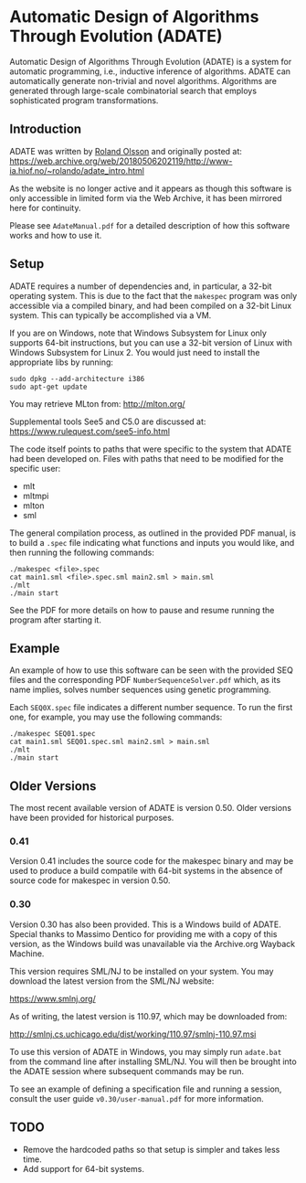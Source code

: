# Automatic Design of Algorithms Through Evolution (ADATE)

Automatic Design of Algorithms Through Evolution (ADATE) is a system for automatic programming, i.e., inductive inference of algorithms. ADATE can automatically generate non-trivial and novel algorithms. Algorithms are generated through large-scale combinatorial search that employs sophisticated program transformations.

## Introduction

ADATE was written by [Roland Olsson](https://www.hiof.no/it/personer/und-forsk-ansatte/rolando/) and originally posted at:
https://web.archive.org/web/20180506202119/http://www-ia.hiof.no/~rolando/adate_intro.html

As the website is no longer active and it appears as though this software is only accessible in limited form via the Web Archive, it has been mirrored here for continuity.

Please see `AdateManual.pdf` for a detailed description of how this software works and how to use it.

## Setup

ADATE requires a number of dependencies and, in particular, a 32-bit operating system. This is due to the fact that the `makespec` program was only accessible via a compiled binary, and had been compiled on a 32-bit Linux system. This can typically be accomplished via a VM.

If you are on Windows, note that Windows Subsystem for Linux only supports 64-bit instructions, but you can use a 32-bit version of Linux with Windows Subsystem for Linux 2. You would just need to install the appropriate libs by running:

```
sudo dpkg --add-architecture i386
sudo apt-get update
```

You may retrieve MLton from:
http://mlton.org/

Supplemental tools See5 and C5.0 are discussed at:
https://www.rulequest.com/see5-info.html

The code itself points to paths that were specific to the system that ADATE had been developed on. Files with paths that need to be modified for the specific user:

* mlt
* mltmpi
* mlton
* sml

The general compilation process, as outlined in the provided PDF manual, is to build a `.spec` file indicating what functions and inputs you would like, and then running the following commands:

```
./makespec <file>.spec
cat main1.sml <file>.spec.sml main2.sml > main.sml
./mlt
./main start
```

See the PDF for more details on how to pause and resume running the program after starting it.

## Example

An example of how to use this software can be seen with the provided SEQ files and the corresponding PDF `NumberSequenceSolver.pdf` which, as its name implies, solves number sequences using genetic programming.

Each `SEQ0X.spec` file indicates a different number sequence. To run the first one, for example, you may use the following commands:

```
./makespec SEQ01.spec
cat main1.sml SEQ01.spec.sml main2.sml > main.sml
./mlt
./main start
```

## Older Versions

The most recent available version of ADATE is version 0.50. Older versions have been provided for historical purposes.

### 0.41

Version 0.41 includes the source code for the makespec binary and may be used to produce a build compatile with 64-bit systems in the absence of source code for makespec in version 0.50.

### 0.30

Version 0.30 has also been provided. This is a Windows build of ADATE. Special thanks to Massimo Dentico for providing me with a copy of this version, as the Windows build was unavailable via the Archive.org Wayback Machine.

This version requires SML/NJ to be installed on your system. You may download the latest version from the SML/NJ website:

https://www.smlnj.org/

As of writing, the latest version is 110.97, which may be downloaded from:

http://smlnj.cs.uchicago.edu/dist/working/110.97/smlnj-110.97.msi

To use this version of ADATE in Windows, you may simply run `adate.bat` from the command line after installing SML/NJ. You will then be brought into the ADATE session where subsequent commands may be run.

To see an example of defining a specification file and running a session, consult the user guide `v0.30/user-manual.pdf` for more information.

## TODO

* Remove the hardcoded paths so that setup is simpler and takes less time.
* Add support for 64-bit systems.
